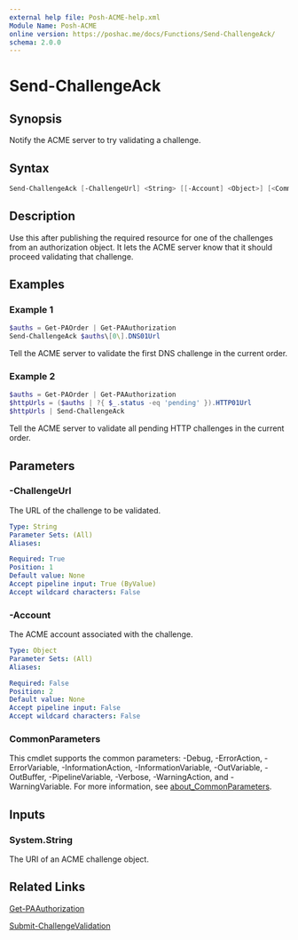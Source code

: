 ```yaml
---
external help file: Posh-ACME-help.xml
Module Name: Posh-ACME
online version: https://poshac.me/docs/Functions/Send-ChallengeAck/
schema: 2.0.0
---
```


# Send-ChallengeAck

## Synopsis

Notify the ACME server to try validating a challenge.

## Syntax

```powershell
Send-ChallengeAck [-ChallengeUrl] <String> [[-Account] <Object>] [<CommonParameters>]
```

## Description

Use this after publishing the required resource for one of the challenges from an authorization object.
It lets the ACME server know that it should proceed validating that challenge.

## Examples

### Example 1

```powershell
$auths = Get-PAOrder | Get-PAAuthorization
Send-ChallengeAck $auths\[0\].DNS01Url
```

Tell the ACME server to validate the first DNS challenge in the current order.

### Example 2

```powershell
$auths = Get-PAOrder | Get-PAAuthorization
$httpUrls = ($auths | ?{ $_.status -eq 'pending' }).HTTP01Url
$httpUrls | Send-ChallengeAck
```

Tell the ACME server to validate all pending HTTP challenges in the current order.

## Parameters

### -ChallengeUrl
The URL of the challenge to be validated.

```yaml
Type: String
Parameter Sets: (All)
Aliases:

Required: True
Position: 1
Default value: None
Accept pipeline input: True (ByValue)
Accept wildcard characters: False
```

### -Account
The ACME account associated with the challenge.

```yaml
Type: Object
Parameter Sets: (All)
Aliases:

Required: False
Position: 2
Default value: None
Accept pipeline input: False
Accept wildcard characters: False
```

### CommonParameters

This cmdlet supports the common parameters: -Debug, -ErrorAction, -ErrorVariable, -InformationAction, -InformationVariable, -OutVariable, -OutBuffer, -PipelineVariable, -Verbose, -WarningAction, and -WarningVariable. For more information, see [about_CommonParameters](http://go.microsoft.com/fwlink/?LinkID=113216).

## Inputs

### System.String
The URI of an ACME challenge object.

## Related Links

[Get-PAAuthorization](Get-PAAuthorization.md)

[Submit-ChallengeValidation](Submit-ChallengeValidation.md)
